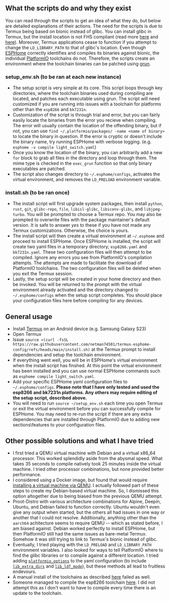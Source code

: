 ## What the scripts do and why they exist
You can read through the scripts to get an idea of what they do, but below are detailed explanations of their actions. The need for the scripts is due to Termux being based on bionic instead of glibc. You can install glibc in Termux, but the install location is not FHS compliant (read more [here](https://wiki.termux.com/wiki/Differences_from_Linux#Termux_uses_Bionic_libc) and [here](https://github.com/termux/termux-packages/wiki/Common-porting-problems)). Moreover, Termux applications cease to function if you attempt to change the `LD_LIBRARY_PATH` to that of glibc's location. Even though [ESPHome](https://esphome.io/) correctly identifies and compiles its binaries against bionic, the individual [PlatformIO](https://platformio.org/) toolchains do not. Therefore, the scripts create an environment where the toolchain binaries can be patched using [grun](https://github.com/termux-pacman/glibc-packages/wiki/About-glibc-runner-(grun)).
### setup_env.sh (to be ran at each new instance)
  - The setup script is very simple at its core. This script loops through key directories, where the toolchain binaries used during compiling are located, and patches each executable using grun. The script will need customized if you are running into issues with a toolchain for platforms other than the `esp8266` and `bk7231n`.
  - Customization of the script is through trial and error, but you can fairly easily locate the binaries from the error you recieve when compiling. The error will usually contain the location of the offending binary, but if not, you can use `find ~/.platformio/packages/ -name <name of binary>` to locate the binary in question. If the error is cryptic or doesn't include the binary name, try running ESPHome with verbose logging. (e.g. `esphome -v compile light_switch.yaml`)
  - Once you know the location of the binary, you can arbitrarily add a new `for` block to grab all files in the directory and loop through them. The mime type is checked in the `exec_grun` function so that only binary executables are patched.
  - The script also changes directory to `~/.esphome/configs`, activates the virtual environment, and removes the `LD_PRELOAD` environment variable.
### install.sh (to be ran once)
  - The install script will first upgrade system packages, then install `python`, `rust`, `git`, `glibc-repo`, `file`, `libisl-glibc`, `libiconv-glibc`, and `libjpeg-turbo`. You will be prompted to choose a Termux repo. You may also be prompted to overwrite files with the package maintainer's default version. It is safe to answer _yes_ to these if you have not made any Termux customizations. Otherwise, the choice is yours.
  - The install script will then create a virtual environment at `~/.esphome` and proceed to install ESPHome. Once ESPHome is installed, the script will create two yaml files in a temporary directory; `esp8266.yaml` and `bk7231n.yaml`. These two configuration files will then attempt to be compiled. Ignore any errors you see from PlatformIO's compilation attempts. The attempts are made to facilitate the download of PlatformIO toolchains. The two configuration files will be deleted when you exit the Termux session.
  - Lastly, the setup script will be created in your home directory and then be invoked. You will be returned to the prompt with the virtual environment already activated and the directory changed to `~/.esphome/configs` when the setup script completes. You should place your configuration files here before compiling for any devices.
## General usage
  - Install [Termux](https://github.com/termux/termux-app) on an Android device (e.g. Samsung Galaxy S23)
  - Open Termux
  - Issue `source <(curl -fsSL https://raw.githubusercontent.com/netman74501/termux-esphome-config/refs/heads/main/install.sh)` at the Termux prompt to install dependencies and setup the toolchain environment.
  - If everything went well, you will be in ESPHome's virtual environment when the install script has finshed. At this point the virtual environment has been installed and you can use normal ESPHome commands such as `esphome compile light_switch.yaml`.
  - Add your specific ESPHome yaml configuration files to `~/.esphome/configs`. **Please note that I have only tested and used the esp8266 and bk7231n platforms. Any others may require editing of the setup script, described above.**
  - You will need to run `source ~/setup_env.sh` each time you open Termux or exit the virtual environment before you can successfully compile for ESPHome. You may need to re-run the script if there are any extra dependencies that are installed through PlatformIO due to adding new sections\features to your configuration files.
## Other possible solutions and what I have tried
  - I first tried a QEMU virtual machine with Debian and a virtual x86_64 processor. This worked splendidly aside from the abysmal speed. What takes 35 seconds to compile natively took 25 minutes inside the virtual machine. I tried other processor combinations, but none provided better performance.
  - I considered using a Docker image, but found that would require [installing a virtual machine via QEMU](https://github.com/cyberkernelofficial/docker-in-termux). I actually followed part of these steps to create my Debian-based virtual machine. So, I dismissed this option altogether due to being biased from the previous QEMU attempt.
  - Proot-Distro with various architecture combinations for Alpine, Deepin, Ubuntu, and Debian failed to function correctly. Ubuntu wouldn't even give any output when started, but the others all had issues in one way or another that I could not resolve. Additionally, anything other than the `aarch64` achitecture seems to require QEMU -- which as stated before, I am biased against. Debian worked perfectly to install ESPHome, but then PlatformIO still had the same issues as bare-metal Termux. Somehow it was still trying to link to Termux's bionic instead of glibc.
  - Eventually, I tried playing with the `LD_PRELOAD` and `LD_LIBRARY_PATH` environment variables. I also looked for ways to tell PlatformIO where to find the glibc libraries or to compile against a different location. I tried adding [`platformio_options`](https://esphome.io/components/esphome/#platformio_options) to the yaml configuration (to include [`lib_extra_dirs`](https://docs.platformio.org/en/latest/projectconf/sections/env/options/library/lib_ldf_mode.html) and [`lib_ldf_mode`](https://docs.platformio.org/en/latest/projectconf/sections/env/options/library/lib_ldf_mode.html)), but these methods all lead to fruitless endevours.
  - A manual install of the toolchains as described [here](https://gist.github.com/Jobians/b271a5f71f123c87b32269b18f78d827) failed as well.
  - Someone managed to compile the esp8266 toolchain [here](https://github.com/platformio/platform-espressif8266/issues/141). I did not attempt this as I don't want to have to compile every time there is an update to the toolchain.
